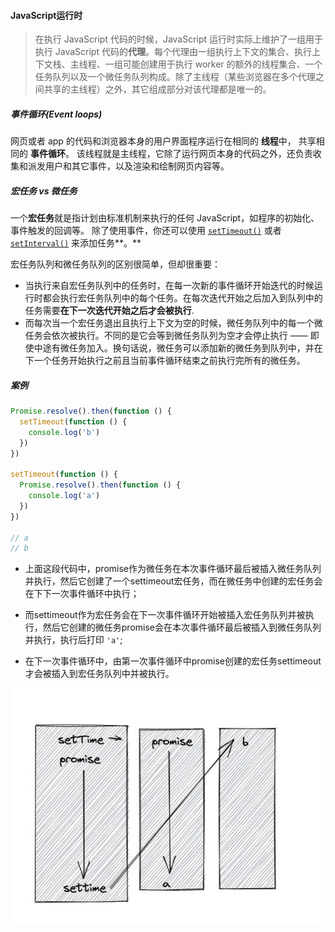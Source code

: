 #### **JavaScript运行时**

> 在执行 JavaScript 代码的时候，JavaScript 运行时实际上维护了一组用于执行 JavaScript 代码的**代理**。每个代理由一组执行上下文的集合、执行上下文栈、主线程、一组可能创建用于执行 worker 的额外的线程集合、一个任务队列以及一个微任务队列构成。除了主线程（某些浏览器在多个代理之间共享的主线程）之外，其它组成部分对该代理都是唯一的。

##### 事件循环(Event loops)

网页或者 app 的代码和浏览器本身的用户界面程序运行在相同的 **线程**中， 共享相同的 **事件循环**。 该线程就是主线程，它除了运行网页本身的代码之外，还负责收集和派发用户和其它事件，以及渲染和绘制网页内容等。

##### 宏任务 vs 微任务

一个**宏任务**就是指计划由标准机制来执行的任何 JavaScript，如程序的初始化、事件触发的回调等。 除了使用事件，你还可以使用 [`setTimeout()`](https://developer.mozilla.org/zh-CN/docs/Web/API/setTimeout) 或者 [`setInterval()`](https://developer.mozilla.org/zh-CN/docs/Web/API/setInterval) 来添加任务**。**

宏任务队列和微任务队列的区别很简单，但却很重要：

- 当执行来自宏任务队列中的任务时，在每一次新的事件循环开始迭代的时候运行时都会执行宏任务队列中的每个任务。在每次迭代开始之后加入到队列中的任务需要**在下一次迭代开始之后才会被执行**.
- 而每次当一个宏任务退出且执行上下文为空的时候，微任务队列中的每一个微任务会依次被执行。不同的是它会等到微任务队列为空才会停止执行 —— 即使中途有微任务加入。换句话说，微任务可以添加新的微任务到队列中，并在下一个任务开始执行之前且当前事件循环结束之前执行完所有的微任务。

##### 案例

``` js
Promise.resolve().then(function () {
  setTimeout(function () {
    console.log('b')
  })
})

setTimeout(function () {
  Promise.resolve().then(function () {
    console.log('a')
  })
})

// a
// b
```

- 上面这段代码中，promise作为微任务在本次事件循环最后被插入微任务队列并执行，然后它创建了一个settimeout宏任务，而在微任务中创建的宏任务会在下下一次事件循环中执行；

- 而settimeout作为宏任务会在下一次事件循环开始被插入宏任务队列并被执行，然后它创建的微任务promise会在本次事件循环最后被插入到微任务队列并执行，执行后打印 `'a'`;

- 在下一次事件循环中，由第一次事件循环中promise创建的宏任务settimeout才会被插入到宏任务队列中并被执行。

<img src="https://raw.githubusercontent.com/ilmangoi/imgRepo/main/img/image-20220803121104873.png" alt="image-20220803121104873"  />









